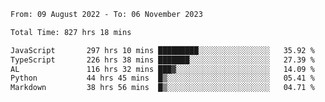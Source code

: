 
<!--START_SECTION:waka-->

```txt
From: 09 August 2022 - To: 06 November 2023

Total Time: 827 hrs 18 mins

JavaScript       297 hrs 10 mins █████████░░░░░░░░░░░░░░░░   35.92 %
TypeScript       226 hrs 38 mins ███████░░░░░░░░░░░░░░░░░░   27.39 %
AL               116 hrs 32 mins ███▓░░░░░░░░░░░░░░░░░░░░░   14.09 %
Python           44 hrs 45 mins  █▒░░░░░░░░░░░░░░░░░░░░░░░   05.41 %
Markdown         38 hrs 56 mins  █▒░░░░░░░░░░░░░░░░░░░░░░░   04.71 %
```

<!--END_SECTION:waka-->











